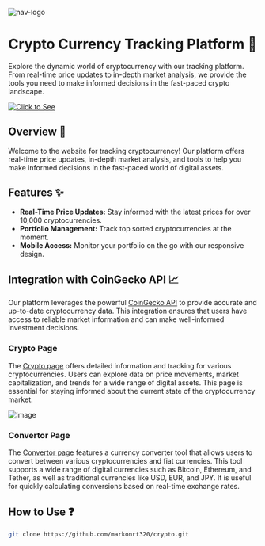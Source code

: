 ![nav-logo](https://github.com/user-attachments/assets/e5e8a116-871f-4313-87fa-b2a883112e09)

# Crypto Currency Tracking Platform 🚀

Explore the dynamic world of cryptocurrency with our tracking platform. From real-time price updates to in-depth market analysis, we provide the tools you need to make informed decisions in the fast-paced crypto landscape.

[![Click to See](https://img.shields.io/badge/Click%20to%20See-%23008080?style=for-the-badge&logo=github)](https://markonrt320.github.io/crypto/html/homepage.html)


## Overview 🌟
Welcome to the website for tracking cryptocurrency! Our platform offers real-time price updates, in-depth market analysis, and tools to help you make informed decisions in the fast-paced world of digital assets.

## Features ✨
- **Real-Time Price Updates:** Stay informed with the latest prices for over 10,000 cryptocurrencies.
- **Portfolio Management:** Track top sorted cryptocurrencies at the moment.
- **Mobile Access:** Monitor your portfolio on the go with our responsive design.

## Integration with CoinGecko API 📈
Our platform leverages the powerful [CoinGecko API](https://www.coingecko.com/en/api) to provide accurate and up-to-date cryptocurrency data. This integration ensures that users have access to reliable market information and can make well-informed investment decisions.

### Crypto Page
The [Crypto page](https://markonrt320.github.io/crypto/html/crypto.html) offers detailed information and tracking for various cryptocurrencies. Users can explore data on price movements, market capitalization, and trends for a wide range of digital assets. This page is essential for staying informed about the current state of the cryptocurrency market.

![image](https://github.com/user-attachments/assets/78914a73-629d-4a10-87ef-245723a7fa87)


### Convertor Page
The [Convertor page](https://markonrt320.github.io/crypto/html/convertor.html) features a currency converter tool that allows users to convert between various cryptocurrencies and fiat currencies. This tool supports a wide range of digital currencies such as Bitcoin, Ethereum, and Tether, as well as traditional currencies like USD, EUR, and JPY. It is useful for quickly calculating conversions based on real-time exchange rates.

## How to Use ❓

```bash
git clone https://github.com/markonrt320/crypto.git
```

